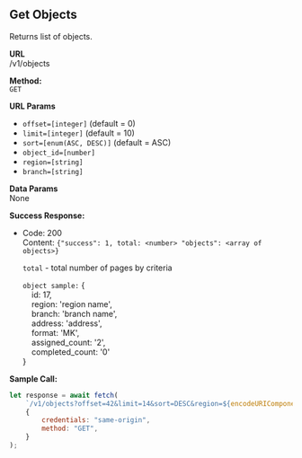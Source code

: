 ## **Get Objects**

Returns list of objects.

**URL**  
/v1/objects

**Method:**  
`GET`

**URL Params**

-   `offset=[integer]` (default = 0)
-   `limit=[integer]` (default = 10)
-   `sort=[enum(ASC, DESC)]` (default = ASC)
-   `object_id=[number]`
-   `region=[string]`
-   `branch=[string]`

**Data Params**  
None

**Success Response:**

-   Code: 200  
    Content: `{"success": 1, total: <number> "objects": <array of objects>}`

    `total` - total number of pages by criteria

    `object sample:`
    {  
    &nbsp;&nbsp;&nbsp;&nbsp;id: 17,  
    &nbsp;&nbsp;&nbsp;&nbsp;region: 'region name',  
    &nbsp;&nbsp;&nbsp;&nbsp;branch: 'branch name',  
    &nbsp;&nbsp;&nbsp;&nbsp;address: 'address',  
    &nbsp;&nbsp;&nbsp;&nbsp;format: 'MK',  
    &nbsp;&nbsp;&nbsp;&nbsp;assigned_count: '2',  
    &nbsp;&nbsp;&nbsp;&nbsp;completed_count: '0'  
    }

**Sample Call:**

```javascript
let response = await fetch(
    `/v1/objects?offset=42&limit=14&sort=DESC&region=${encodeURIComponent("Астраханская область")}`,
    {
        credentials: "same-origin",
        method: "GET",
    }
);
```
